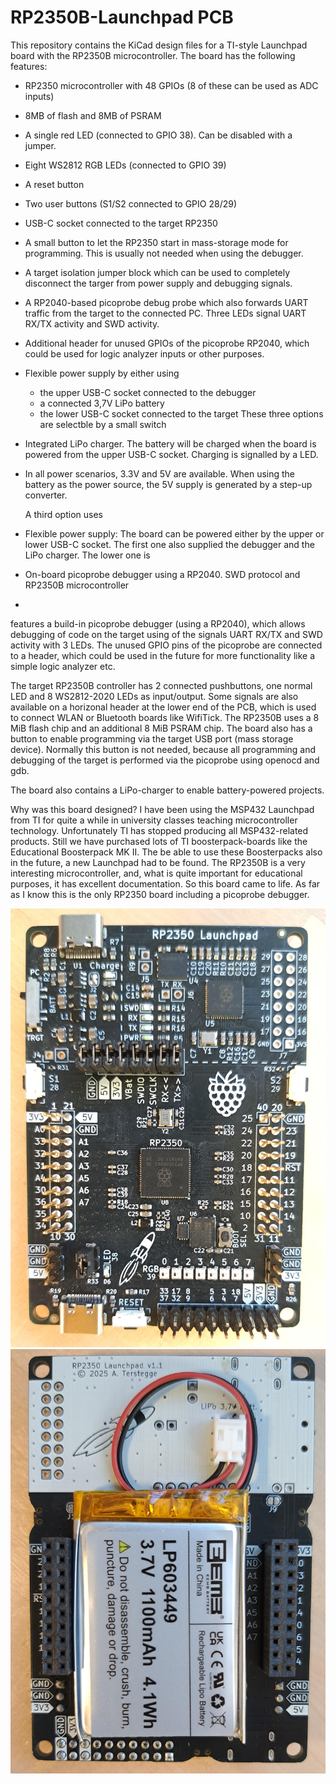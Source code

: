 # RP2350B-Launchpad PCB

This repository contains the KiCad design files for a TI-style Launchpad
board with the RP2350B microcontroller. The board has the following
features:

- RP2350 microcontroller with 48 GPIOs (8 of these can be used as ADC inputs)
- 8MB of flash and 8MB of PSRAM
- A single red LED (connected to GPIO 38). Can be disabled with a jumper.
- Eight WS2812 RGB LEDs (connected to GPIO 39)
- A reset button
- Two user buttons (S1/S2 connected to GPIO 28/29)
- USB-C socket connected to the target RP2350
- A small button to let the RP2350 start in mass-storage mode for programming.
  This is usually not needed when using the debugger.
- A target isolation jumper block which can be used to completely disconnect
  the targer from power supply and debugging signals.
- A RP2040-based picoprobe debug probe which also forwards UART traffic from
  the target to the connected PC. Three LEDs signal UART RX/TX activity
  and SWD activity.
- Additional header for unused GPIOs of the picoprobe RP2040, which could
  be used for logic analyzer inputs or other purposes.
- Flexible power supply by either using
  * the upper USB-C socket connected to the debugger
  * a connected 3,7V LiPo battery
  * the lower USB-C socket connected to the target
  These three options are selectble by a small switch
- Integrated LiPo charger. The battery will be charged when the board is
  powered from the upper USB-C socket. Charging is signalled by a LED.
- In all power scenarios, 3.3V and 5V are available. When using the
  battery as the power source, the 5V supply is generated by a step-up
  converter.




  A third option uses 

- Flexible power supply: The board can be powered either by the upper
  or lower USB-C socket. The first one also supplied the debugger and
  the LiPo charger. The lower one is 
- On-board picoprobe debugger using a RP2040. 
  SWD protocol and 
 RP2350B microcontroller
- 

features a build-in picoprobe
debugger (using a RP2040), which allows debugging of code on the target
using of the signals UART RX/TX and SWD activity with 3 LEDs. The unused
GPIO pins of the picoprobe are connected to a header, which could be used
in the future for more functionality like a simple logic analyzer etc.

The target RP2350B controller has 2 connected pushbuttons, one normal LED and
8 WS2812-2020 LEDs as input/output. Some signals are also available on a
horizonal header at the lower end of the PCB, which is used to connect WLAN or
Bluetooth boards like WifiTick. The RP2350B uses a 8 MiB flash chip and an
additional 8 MiB PSRAM chip. The board also has a button to enable programming
via the target USB port (mass storage device). Normally this button is
not needed, because all programming and debugging of the target is performed
via the picoprobe using openocd and gdb.

The board also contains a LiPo-charger to enable battery-powered projects.

Why was this board designed? I have been using the MSP432 Launchpad from TI for
quite a while in university classes teaching microcontroller technology.
Unfortunately TI has stopped producing all MSP432-related products. Still we
have purchased lots of TI boosterpack-boards like the Educational Boosterpack MK II.
The be able to use these Boosterpacks also in the future, a new Launchpad had
to be found. The RP2350B is a very interesting microcontroller, and, what is
quite important for educational purposes, it has excellent documentation.
So this board came to life. As far as I know this is the only RP2350 board
including a picoprobe debugger.

![RP2040 Lauchpad picture 1](images/rp2350-lp-front.jpg)
![RP2040 Lauchpad picture 1](images/rp2350-lp-back.jpg)

